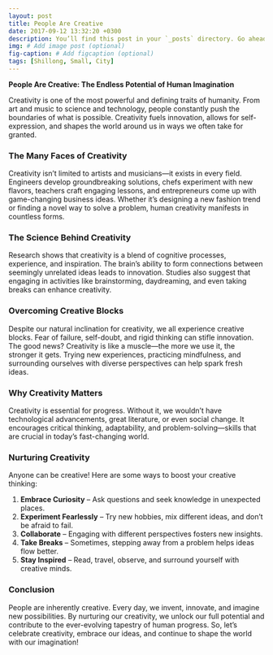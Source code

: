 ```yaml
---
layout: post
title: People Are Creative 
date: 2017-09-12 13:32:20 +0300
description: You’ll find this post in your `_posts` directory. Go ahead and edit it and re-build the site to see your changes. # Add post description (optional)
img: # Add image post (optional)
fig-caption: # Add figcaption (optional)
tags: [Shillong, Small, City]
---
```


**People Are Creative: The Endless Potential of Human Imagination**

Creativity is one of the most powerful and defining traits of humanity. From art and music to science and technology, people constantly push the boundaries of what is possible. Creativity fuels innovation, allows for self-expression, and shapes the world around us in ways we often take for granted.

### The Many Faces of Creativity

Creativity isn’t limited to artists and musicians—it exists in every field. Engineers develop groundbreaking solutions, chefs experiment with new flavors, teachers craft engaging lessons, and entrepreneurs come up with game-changing business ideas. Whether it’s designing a new fashion trend or finding a novel way to solve a problem, human creativity manifests in countless forms.

### The Science Behind Creativity

Research shows that creativity is a blend of cognitive processes, experience, and inspiration. The brain’s ability to form connections between seemingly unrelated ideas leads to innovation. Studies also suggest that engaging in activities like brainstorming, daydreaming, and even taking breaks can enhance creativity.

### Overcoming Creative Blocks

Despite our natural inclination for creativity, we all experience creative blocks. Fear of failure, self-doubt, and rigid thinking can stifle innovation. The good news? Creativity is like a muscle—the more we use it, the stronger it gets. Trying new experiences, practicing mindfulness, and surrounding ourselves with diverse perspectives can help spark fresh ideas.

### Why Creativity Matters

Creativity is essential for progress. Without it, we wouldn’t have technological advancements, great literature, or even social change. It encourages critical thinking, adaptability, and problem-solving—skills that are crucial in today’s fast-changing world.

### Nurturing Creativity

Anyone can be creative! Here are some ways to boost your creative thinking:

1. **Embrace Curiosity** – Ask questions and seek knowledge in unexpected places.
2. **Experiment Fearlessly** – Try new hobbies, mix different ideas, and don’t be afraid to fail.
3. **Collaborate** – Engaging with different perspectives fosters new insights.
4. **Take Breaks** – Sometimes, stepping away from a problem helps ideas flow better.
5. **Stay Inspired** – Read, travel, observe, and surround yourself with creative minds.

### Conclusion

People are inherently creative. Every day, we invent, innovate, and imagine new possibilities. By nurturing our creativity, we unlock our full potential and contribute to the ever-evolving tapestry of human progress. So, let’s celebrate creativity, embrace our ideas, and continue to shape the world with our imagination!


